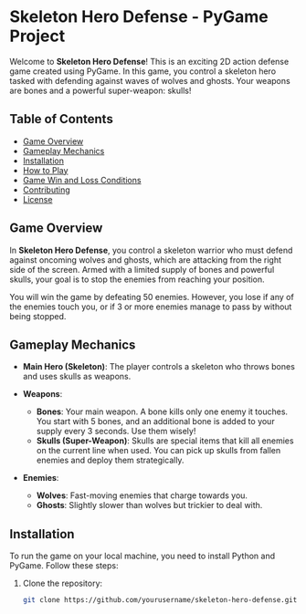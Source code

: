 # Skeleton Hero Defense - PyGame Project

Welcome to **Skeleton Hero Defense**! This is an exciting 2D action defense game created using PyGame. In this game, you control a skeleton hero tasked with defending against waves of wolves and ghosts. Your weapons are bones and a powerful super-weapon: skulls!

## Table of Contents

- [Game Overview](#game-overview)
- [Gameplay Mechanics](#gameplay-mechanics)
- [Installation](#installation)
- [How to Play](#how-to-play)
- [Game Win and Loss Conditions](#game-win-and-loss-conditions)
- [Contributing](#contributing)
- [License](#license)

## Game Overview

In **Skeleton Hero Defense**, you control a skeleton warrior who must defend against oncoming wolves and ghosts, which are attacking from the right side of the screen. Armed with a limited supply of bones and powerful skulls, your goal is to stop the enemies from reaching your position.

You will win the game by defeating 50 enemies. However, you lose if any of the enemies touch you, or if 3 or more enemies manage to pass by without being stopped.

## Gameplay Mechanics

- **Main Hero (Skeleton)**: The player controls a skeleton who throws bones and uses skulls as weapons.
  
- **Weapons**:
  - **Bones**: Your main weapon. A bone kills only one enemy it touches. You start with 5 bones, and an additional bone is added to your supply every 3 seconds. Use them wisely!
  - **Skulls (Super-Weapon)**: Skulls are special items that kill all enemies on the current line when used. You can pick up skulls from fallen enemies and deploy them strategically.

- **Enemies**:
  - **Wolves**: Fast-moving enemies that charge towards you.
  - **Ghosts**: Slightly slower than wolves but trickier to deal with.

## Installation

To run the game on your local machine, you need to install Python and PyGame. Follow these steps:

1. Clone the repository:
   ```bash
   git clone https://github.com/yourusername/skeleton-hero-defense.git

